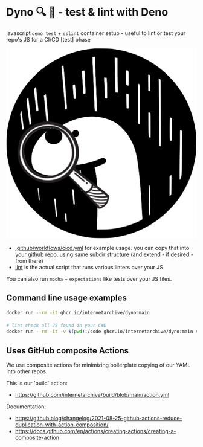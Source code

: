 # Dyno 🔍 🦕 - test & lint with Deno

javascript `deno test` + `eslint` container setup - useful to lint or test your repo's JS for a CI/CD [test] phase

![Dino Inspecting](dyno.jpg)

- [.github/workflows/cicd.yml](.github/workflows/cicd.yml) for example usage.  you can copy that into your github repo, using same subdir structure (and extend - if desired - from there)
- [lint](lint) is the actual script that runs various linters over your JS

You can also run `mocha` + `expectations` like tests over your JS files.

## Command line usage examples
```bash
docker run --rm -it ghcr.io/internetarchive/dyno:main

# lint check all JS found in your CWD
docker run --rm -it -v $(pwd):/code ghcr.io/internetarchive/dyno:main sh -c 'cd /code; /app/lint'
```

## Uses GitHub composite Actions
We use composite actions for minimizing boilerplate copying of our YAML into other repos.

This is our 'build' action:
- https://github.com/internetarchive/build/blob/main/action.yml

Documentation:
- https://github.blog/changelog/2021-08-25-github-actions-reduce-duplication-with-action-composition/
- https://docs.github.com/en/actions/creating-actions/creating-a-composite-action

